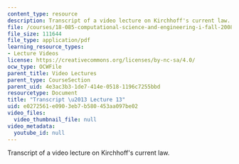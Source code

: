 ```yaml
---
content_type: resource
description: Transcript of a video lecture on Kirchhoff's current law.
file: /courses/18-085-computational-science-and-engineering-i-fall-2008/e0272561e0903eb7b580453aa097be02_18-085F08-L13.pdf
file_size: 111644
file_type: application/pdf
learning_resource_types:
- Lecture Videos
license: https://creativecommons.org/licenses/by-nc-sa/4.0/
ocw_type: OCWFile
parent_title: Video Lectures
parent_type: CourseSection
parent_uid: 4e3ac3b3-1de7-414e-0518-1196c7255bbd
resourcetype: Document
title: "Transcript \u2013 Lecture 13"
uid: e0272561-e090-3eb7-b580-453aa097be02
video_files:
  video_thumbnail_file: null
video_metadata:
  youtube_id: null
---
```

Transcript of a video lecture on Kirchhoff's current law.